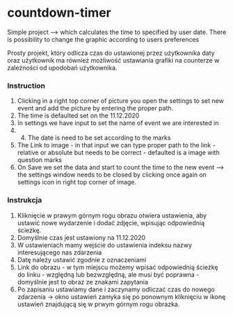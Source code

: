 # countdown-timer
Simple project --> which calculates the time to specified by user date. There is possibility to change the graphic according to users preferences

Prosty projekt, który odlicza czas do ustawionej przez użytkownika daty oraz użytkownik ma również możliwość ustawiania grafiki na counterze w zależności od upodobań użytkownika.

### Instruction
1. Clicking in a right top corner of picture you open the settings to set new event and add the picture by entering the proper path.
2. The time is defaulted set on the 11.12.2020
3. In settings we have input to set the name of event we are interested in
4. 4. The date is need to be set according to the  marks
5. The Link to image  - in that input we can type proper path to the link - relative or absolute but needs to be correct - defaulted is a image with question marks
6. On Save we set the data and start to count the time to the new event --> the settings window needs to be closed by clicking once again on settings icon in right top corner of image. 

### Instrukcja
1. Kliknięcie w prawym górnym rogu obrazu otwiera ustawienia, aby ustawić nowe wydarzenie i dodać zdjęcie, wpisując odpowiednią ścieżkę.
2. Domyślnie czas jest ustawiony na 11.12.2020
3. W ustawieniach mamy wejście do ustawienia indeksu nazwy interesującego nas zdarzenia
4. Datę należy ustawić zgodnie z oznaczeniami
5. Link do obrazu - w tym miejscu możemy wpisać odpowiednią ścieżkę do linku - względną lub bezwzględną, ale musi być poprawna - domyślnie jest to obraz ze znakami zapytania
6. Po zapisaniu ustawiamy dane i zaczynamy odliczać czas do nowego zdarzenia -> okno ustawień zamyka się po ponownym kliknięciu w ikonę ustawień znajdującą się w prwym górnym rogu obrazka.

